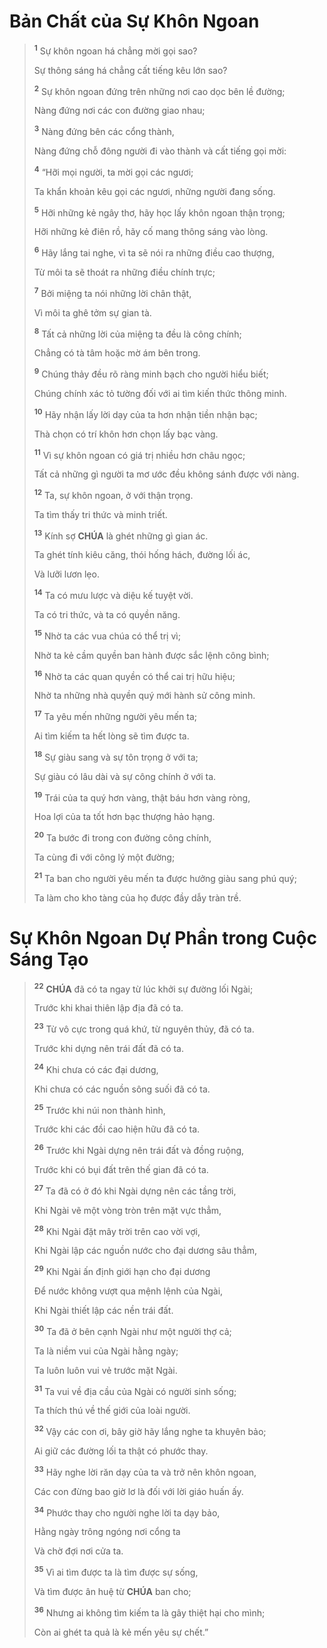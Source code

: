 # Bản Chất của Sự Khôn Ngoan

> <sup><b>1</b></sup> Sự khôn ngoan há chẳng mời gọi sao?
>
> Sự thông sáng há chẳng cất tiếng kêu lớn sao?
>
> <sup><b>2</b></sup> Sự khôn ngoan đứng trên những nơi cao dọc bên lề đường;
>
> Nàng đứng nơi các con đường giao nhau;
>
> <sup><b>3</b></sup> Nàng đứng bên các cổng thành,
>
> Nàng đứng chỗ đông người đi vào thành và cất tiếng gọi mời:
>
> <sup><b>4</b></sup> “Hỡi mọi người, ta mời gọi các ngươi;
>
> Ta khẩn khoản kêu gọi các ngươi, những người đang sống.
>
> <sup><b>5</b></sup> Hỡi những kẻ ngây thơ, hãy học lấy khôn ngoan thận trọng;
>
> Hỡi những kẻ điên rồ, hãy cố mang thông sáng vào lòng.
>
> <sup><b>6</b></sup> Hãy lắng tai nghe, vì ta sẽ nói ra những điều cao thượng,
>
> Từ môi ta sẽ thoát ra những điều chính trực;
>
> <sup><b>7</b></sup> Bởi miệng ta nói những lời chân thật,
>
> Vì môi ta ghê tởm sự gian tà.
>
> <sup><b>8</b></sup> Tất cả những lời của miệng ta đều là công chính;
>
> Chẳng có tà tâm hoặc mờ ám bên trong.
>
> <sup><b>9</b></sup> Chúng thảy đều rõ ràng minh bạch cho người hiểu biết;
>
> Chúng chính xác tỏ tường đối với ai tìm kiến thức thông minh.
>
> <sup><b>10</b></sup> Hãy nhận lấy lời dạy của ta hơn nhận tiền nhận bạc;
>
> Thà chọn có trí khôn hơn chọn lấy bạc vàng.
>
> <sup><b>11</b></sup> Vì sự khôn ngoan có giá trị nhiều hơn châu ngọc;
>
> Tất cả những gì người ta mơ ước đều không sánh được với nàng.
>
> <sup><b>12</b></sup> Ta, sự khôn ngoan, ở với thận trọng.
>
> Ta tìm thấy tri thức và minh triết.
>
> <sup><b>13</b></sup> Kính sợ **CHÚA** là ghét những gì gian ác.
>
> Ta ghét tính kiêu căng, thói hống hách, đường lối ác,
>
> Và lưỡi lươn lẹo.
>
> <sup><b>14</b></sup> Ta có mưu lược và diệu kế tuyệt vời.
>
> Ta có tri thức, và ta có quyền năng.
>
> <sup><b>15</b></sup> Nhờ ta các vua chúa có thể trị vì;
>
> Nhờ ta kẻ cầm quyền ban hành được sắc lệnh công bình;
>
> <sup><b>16</b></sup> Nhờ ta các quan quyền có thể cai trị hữu hiệu;
>
> Nhờ ta những nhà quyền quý mới hành sử công minh.
>
> <sup><b>17</b></sup> Ta yêu mến những người yêu mến ta;
>
> Ai tìm kiếm ta hết lòng sẽ tìm được ta.
>
> <sup><b>18</b></sup> Sự giàu sang và sự tôn trọng ở với ta;
>
> Sự giàu có lâu dài và sự công chính ở với ta.
>
> <sup><b>19</b></sup> Trái của ta quý hơn vàng, thật báu hơn vàng ròng,
>
> Hoa lợi của ta tốt hơn bạc thượng hảo hạng.
>
> <sup><b>20</b></sup> Ta bước đi trong con đường công chính,
>
> Ta cùng đi với công lý một đường;
>
> <sup><b>21</b></sup> Ta ban cho người yêu mến ta được hưởng giàu sang phú quý;
>
> Ta làm cho kho tàng của họ được đầy dẫy tràn trề.

# Sự Khôn Ngoan Dự Phần trong Cuộc Sáng Tạo

> <sup><b>22</b></sup> **CHÚA** đã có ta ngay từ lúc khởi sự đường lối Ngài;
>
> Trước khi khai thiên lập địa đã có ta.
>
> <sup><b>23</b></sup> Từ vô cực trong quá khứ, từ nguyên thủy, đã có ta.
>
> Trước khi dựng nên trái đất đã có ta.
>
> <sup><b>24</b></sup> Khi chưa có các đại dương,
>
> Khi chưa có các nguồn sông suối đã có ta.
>
> <sup><b>25</b></sup> Trước khi núi non thành hình,
>
> Trước khi các đồi cao hiện hữu đã có ta.
>
> <sup><b>26</b></sup> Trước khi Ngài dựng nên trái đất và đồng ruộng,
>
> Trước khi có bụi đất trên thế gian đã có ta.
>
> <sup><b>27</b></sup> Ta đã có ở đó khi Ngài dựng nên các tầng trời,
>
> Khi Ngài vẽ một vòng tròn trên mặt vực thẳm,
>
> <sup><b>28</b></sup> Khi Ngài đặt mây trời trên cao vời vợi,
>
> Khi Ngài lập các nguồn nước cho đại dương sâu thẳm,
>
> <sup><b>29</b></sup> Khi Ngài ấn định giới hạn cho đại dương
>
> Để nước không vượt qua mệnh lệnh của Ngài,
>
> Khi Ngài thiết lập các nền trái đất.
>
> <sup><b>30</b></sup> Ta đã ở bên cạnh Ngài như một người thợ cả;
>
> Ta là niềm vui của Ngài hằng ngày;
>
> Ta luôn luôn vui vẻ trước mặt Ngài.
>
> <sup><b>31</b></sup> Ta vui về địa cầu của Ngài có người sinh sống;
>
> Ta thích thú về thế giới của loài người.
>
> <sup><b>32</b></sup> Vậy các con ơi, bây giờ hãy lắng nghe ta khuyên bảo;
>
> Ai giữ các đường lối ta thật có phước thay.
>
> <sup><b>33</b></sup> Hãy nghe lời răn dạy của ta và trở nên khôn ngoan,
>
> Các con đừng bao giờ lơ là đối với lời giáo huấn ấy.
>
> <sup><b>34</b></sup> Phước thay cho người nghe lời ta dạy bảo,
>
> Hằng ngày trông ngóng nơi cổng ta
>
> Và chờ đợi nơi cửa ta.
>
> <sup><b>35</b></sup> Vì ai tìm được ta là tìm được sự sống,
>
> Và tìm được ân huệ từ **CHÚA** ban cho;
>
> <sup><b>36</b></sup> Nhưng ai không tìm kiếm ta là gây thiệt hại cho mình;
>
> Còn ai ghét ta quả là kẻ mến yêu sự chết.”